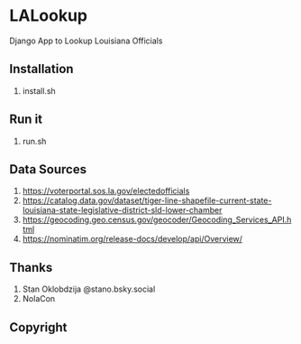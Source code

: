 # LALookup
Django App to Lookup Louisiana Officials

## Installation
1. install.sh

## Run it 
1. run.sh 

## Data Sources

1. https://voterportal.sos.la.gov/electedofficials
2. https://catalog.data.gov/dataset/tiger-line-shapefile-current-state-louisiana-state-legislative-district-sld-lower-chamber
3. https://geocoding.geo.census.gov/geocoder/Geocoding_Services_API.html
4. https://nominatim.org/release-docs/develop/api/Overview/

## Thanks
1. Stan Oklobdzija @stano.bsky.social
2. NolaCon

## Copyright
